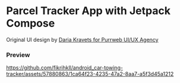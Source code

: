 # Parcel Tracker App with Jetpack Compose

Original UI design by [Daria Kravets for Purrweb UI/UX Agency](https://dribbble.com/shots/20010607-Parcel-Tracking-Mobile-IOS-App)

### Preview


https://github.com/fikrihkll/android_car-towing-tracker/assets/57880863/1ca64f23-4235-47a2-8aa7-a5f3d45a1212

